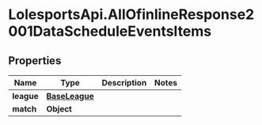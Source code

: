 # LolesportsApi.AllOfinlineResponse2001DataScheduleEventsItems

## Properties
Name | Type | Description | Notes
------------ | ------------- | ------------- | -------------
**league** | [**BaseLeague**](BaseLeague.md) |  | 
**match** | **Object** |  | 
